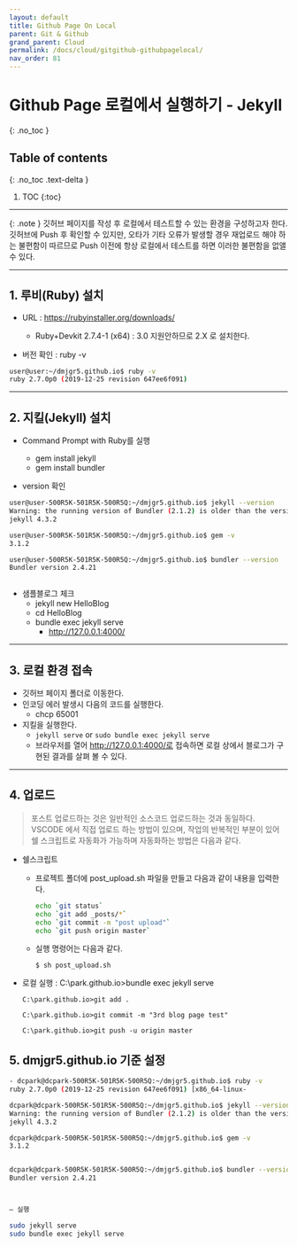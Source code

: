 ```yaml
---
layout: default
title: Github Page On Local
parent: Git & Github
grand_parent: Cloud
permalink: /docs/cloud/gitgithub-githubpagelocal/
nav_order: 81
---
```


# Github Page 로컬에서 실행하기 - Jekyll
{: .no_toc }

## Table of contents
{: .no_toc .text-delta }

1. TOC
{:toc}



---

{: .note }
깃허브 페이지를 작성 후 로컬에서 테스트할 수 있는 환경을 구성하고자 한다. 깃허브에 Push 후 확인할 수 있지만, 오타가 기타 오류가 발생할 경우 재업로드 해야 하는 불편함이 따르므로 Push 이전에 항상 로컬에서 테스트를 하면 이러한 불편함을 없앨 수 있다.

------


## 1. 루비(Ruby) 설치

- URL : https://rubyinstaller.org/downloads/
    - Ruby+Devkit 2.7.4-1 (x64) : 3.0 지원안하므로 2.X 로 설치한다.
    
- 버전 확인 : ruby -v

```bash
user@user:~/dmjgr5.github.io$ ruby -v
ruby 2.7.0p0 (2019-12-25 revision 647ee6f091) 
```

------

## 2. 지킬(Jekyll) 설치

- Command Prompt with Ruby를 실행
    - gem install jekyll
    - gem install bundler

- version 확인

```bash
user@user-500R5K-501R5K-500R5Q:~/dmjgr5.github.io$ jekyll --version
Warning: the running version of Bundler (2.1.2) is older than the version that created the lockfile (2.4.21). We suggest you to upgrade to the version that created the lockfile by running `gem install bundler:2.4.21`.
jekyll 4.3.2

user@user-500R5K-501R5K-500R5Q:~/dmjgr5.github.io$ gem -v
3.1.2

user@user-500R5K-501R5K-500R5Q:~/dmjgr5.github.io$ bundler --version
Bundler version 2.4.21



```

- 샘플블로그 체크
    - jekyll new HelloBlog
	- cd HelloBlog
	- bundle exec jekyll serve
	    - http://127.0.0.1:4000/
	

------


## 3. 로컬 환경 접속

- 깃허브 페이지 폴더로 이동한다.
- 인코딩 에러 발생시 다음의 코드를 실행한다.
    - chcp 65001
- 지킬을 실행한다.
    - `jekyll serve` or `sudo bundle exec jekyll serve`
    - 브라우저를 열어 http://127.0.0.1:4000/로 접속하면 로컬 상에서 블로그가 구현된 결과를 살펴 볼 수 있다.
	

------

## 4. 업로드 


>포스트 업로드하는 것은 일반적인 소스코드 업로드하는 것과 동일하다. VSCODE 에서 직접 업로드 하는 방법이 있으며, 작업의 반복적인 부분이 있어 쉘 스크립트로 자동화가 가능하며 자동화하는 방법은 다음과 같다.

- 쉘스크립트
    - 프로젝트 폴더에 post_upload.sh 파일을 만들고 다음과 같이 내용을 입력한다.

        ```sh
        echo `git status`
        echo `git add _posts/*`
        echo `git commit -m "post upload"`
        echo `git push origin master`
        ```

    - 실행 명령어는 다음과 같다.

        ```shell
        $ sh post_upload.sh
        ```

- 로컬 실행 : C:\park.github.io>bundle exec jekyll serve

    ```shell
    C:\park.github.io>git add .

    C:\park.github.io>git commit -m "3rd blog page test"

    C:\park.github.io>git push -u origin master
    ```

## 5. dmjgr5.github.io 기준 설정

```bash
- dcpark@dcpark-500R5K-501R5K-500R5Q:~/dmjgr5.github.io$ ruby -v
ruby 2.7.0p0 (2019-12-25 revision 647ee6f091) [x86_64-linux-

dcpark@dcpark-500R5K-501R5K-500R5Q:~/dmjgr5.github.io$ jekyll --version
Warning: the running version of Bundler (2.1.2) is older than the version that created the lockfile (2.4.21). We suggest you to upgrade to the version that created the lockfile by running `gem install bundler:2.4.21`.
jekyll 4.3.2

dcpark@dcpark-500R5K-501R5K-500R5Q:~/dmjgr5.github.io$ gem -v
3.1.2


dcpark@dcpark-500R5K-501R5K-500R5Q:~/dmjgr5.github.io$ bundler --version
Bundler version 2.4.21



– 실행

sudo jekyll serve
sudo bundle exec jekyll serve
```
